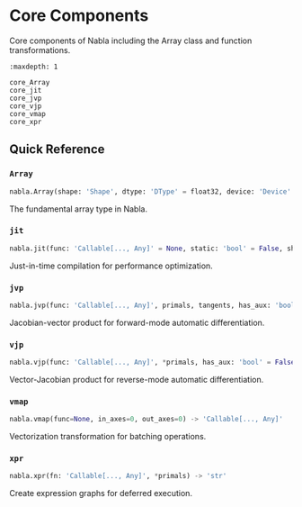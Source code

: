 # Core Components

Core components of Nabla including the Array class and function transformations.

```{toctree}
:maxdepth: 1

core_Array
core_jit
core_jvp
core_vjp
core_vmap
core_xpr
```

## Quick Reference

### `Array`

```python
nabla.Array(shape: 'Shape', dtype: 'DType' = float32, device: 'Device' = Device(type=cpu,id=0), materialize: 'bool' = False, name: 'str' = '', batch_dims: 'Shape' = ()) -> 'None'
```

The fundamental array type in Nabla.

### `jit`

```python
nabla.jit(func: 'Callable[..., Any]' = None, static: 'bool' = False, show_graph: 'bool' = False) -> 'Callable[..., Any]'
```

Just-in-time compilation for performance optimization.

### `jvp`

```python
nabla.jvp(func: 'Callable[..., Any]', primals, tangents, has_aux: 'bool' = False) -> 'tuple[Any, Any] | tuple[Any, Any, Any]'
```

Jacobian-vector product for forward-mode automatic differentiation.

### `vjp`

```python
nabla.vjp(func: 'Callable[..., Any]', *primals, has_aux: 'bool' = False) -> 'tuple[Any, Callable]'
```

Vector-Jacobian product for reverse-mode automatic differentiation.

### `vmap`

```python
nabla.vmap(func=None, in_axes=0, out_axes=0) -> 'Callable[..., Any]'
```

Vectorization transformation for batching operations.

### `xpr`

```python
nabla.xpr(fn: 'Callable[..., Any]', *primals) -> 'str'
```

Create expression graphs for deferred execution.

